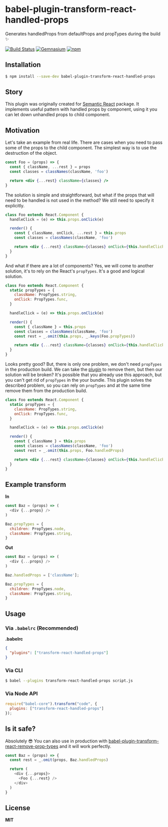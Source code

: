 # babel-plugin-transform-react-handled-props

Generates handledProps from defaultProps and propTypes during the build :sparkles:

[![Build Status](https://travis-ci.org/layershifter/babel-plugin-transform-react-handled-props.svg?branch=master)](https://travis-ci.org/layershifter/babel-plugin-transform-react-handled-props)
[![Gemnasium](https://img.shields.io/gemnasium/layershifter/babel-plugin-transform-react-handled-props.svg?style=flat)](https://gemnasium.com/layershifter/babel-plugin-transform-react-handled-props)
[![npm](https://img.shields.io/npm/v/babel-plugin-transform-react-handled-props.svg?style=flat)](https://www.npmjs.com/package/babel-plugin-transform-react-handled-props)

## Installation

```sh
$ npm install --save-dev babel-plugin-transform-react-handled-props
```

## Story

This plugin was originally created for [Semantic React](https://github.com/Semantic-Org/Semantic-UI-React) package.
It implements useful pattern with handled props by component, using it you can let down unhandled props to child component.

## Motivation

Let's take an example from real life. There are cases when you need to pass some of the props to the child component.
The simplest way is to use the destruction of the object.

```jsx
const Foo = (props) => {
  const { className, ...rest } = props
  const classes = classNames(className, 'foo')

  return <div {...rest} className={classes} />
}
```

The solution is simple and straightforward, but what if the props that will need to be handled is not used in the method?
We still need to specify it explicitly.

```jsx
class Foo extends React.Component {
  handleClick = (e) => this.props.onClick(e)

  render() {
    const { className, onClick, ...rest } = this.props
    const classes = classNames(className, 'foo')

    return <div {...rest} className={classes} onClick={this.handleClick} />
  }
}
```

And what if there are a lot of components? Yes, we will come to another solution, it's to rely on the React's `propTypes`.
It's a good and logical solution.

```jsx
class Foo extends React.Component {
  static propTypes = {
    className: PropTypes.string,
    onClick: PropTypes.func,
  }

  handleClick = (e) => this.props.onClick(e)

  render() {
    const { className } = this.props
    const classes = classNames(className, 'foo')
    const rest = _.omit(this.props, _.keys(Foo.propTypes))

    return <div {...rest} className={classes} onClick={this.handleClick} />
  }
}
```

Looks pretty good? But, there is only one problem, we don't need `propTypes` in the production build.
We can take the [plugin](https://github.com/oliviertassinari/babel-plugin-transform-react-remove-prop-types) to remove them, but then our solution will be broken?
It's possible that you already use this approach, but you can't get rid of `propTypes` in the your bundle.
This plugin solves the described problem, so you can rely on `propTypes` and at the same time remove them from the production build.

```jsx
class Foo extends React.Component {
  static propTypes = {
    className: PropTypes.string,
    onClick: PropTypes.func,
  }

  handleClick = (e) => this.props.onClick(e)

  render() {
    const { className } = this.props
    const classes = classNames(className, 'foo')
    const rest = _.omit(this.props, Foo.handledProps)

    return <div {...rest} className={classes} onClick={this.handleClick} />
  }
}
```

## Example transform

**In**

```js
const Baz = (props) => (
  <div {...props} />
)

Baz.propTypes = {
  children: PropTypes.node,
  className: PropTypes.string,
}
```

**Out**

```js
const Baz = (props) => (
  <div {...props} />
)

Baz.handledProps = ['className'];

Baz.propTypes = {
  children: PropTypes.node,
  className: PropTypes.string,
}
```

## Usage

### Via `.babelrc` (Recommended)

**.babelrc**

```json
{
  "plugins": ["transform-react-handled-props"]
}
```

### Via CLI

```sh
$ babel --plugins transform-react-handled-props script.js
```

### Via Node API

```javascript
require("babel-core").transform("code", {
  plugins: ["transform-react-handled-props"]
});
```

## Is it safe?

Absolutely :sunglasses: You can also use in production with [babel-plugin-transform-react-remove-prop-types](https://github.com/oliviertassinari/babel-plugin-transform-react-remove-prop-types) and it will work perfectly.

```js
const Baz = (props) => {
  const rest = _.omit(props, Baz.handledProps)

  return (
    <div {...props}>
      <Foo {...rest} />
    </div>
  )
}
```

## License

**MIT**
